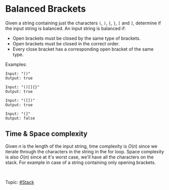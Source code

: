 # Balanced Brackets
Given a string containing just the characters `(`, `)`, `{`, `}`, `[` and `]`, determine if the
input string is balanced. An input string is balanced if:

* Open brackets must be closed by the same type of brackets.
* Open brackets must be closed in the correct order.
* Every close bracket has a corresponding open bracket of the same type.

Examples:
```
Input: "()"
Output: true

Input: "()[]{}"
Output: true

Input: "([])"
Output: true

Input: "(]"
Output: false
```

## Time & Space complexity
Given $n$ is the length of the input string, time complexity is $O(n)$ since we iterate through the
characters in the string in the for loop. Space complexity is also $O(n)$ since at it's worst case,
we'll have all the characters on the stack. For example in case of a string containing only opening
brackets.

</br>

Topic: [#Stack]()